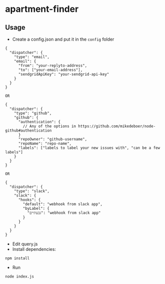 # apartment-finder


## Usage
* Create a config.json and put it in the `config` folder
```
{
  "dispatcher": {
    "type": "email",
    "email": {
      "from": "your-replyto-address",
      "to": ["your-email-address"],
      "sendgridApiKey": "your-sendgrid-api-key"
    }
  }
}

OR

{
  "dispatcher": {
    "type": "github",
    "github": {
      "authentication": {
        // Any of the options in https://github.com/mikedeboer/node-github#authentication
      }
      "repoOwner": "github-username",
      "repoName": "repo-name",
      "labels": ["labels to label your new issues with", "can be a few labels"]
    }
  }
}

OR

{
  "dispatcher": {
    "type": "slack",
    "slack": {
      "hooks": {
        "default": "webhook from slack app",
        "byLabel": {
          "גבעתיים": "webhook from slack app"
        }
      }
    }
  }
}

```

* Edit query.js
* Install dependencies:
```
npm install
```
* Run
```
node index.js
```
